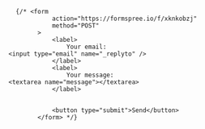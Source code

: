       {/* <form
                action="https://formspree.io/f/xknkobzj"
                method="POST"
            >
                <label>
                    Your email:
    <input type="email" name="_replyto" />
                </label>
                <label>
                    Your message:
    <textarea name="message"></textarea>
                </label>


                <button type="submit">Send</button>
            </form> */}